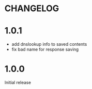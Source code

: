 CHANGELOG
=========

# 1.0.1

- add dnslookup info to saved contents
- fix bad name for response saving

# 1.0.0

Initial release
